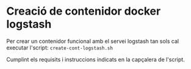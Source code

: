 # Creació de contenidor docker logstash

Per crear un contenidor funcional amb el servei logstash tan sols cal 
executar l'script: `create-cont-logstash.sh`

Cumplint els requisits i instruccions indicats en la capçalera de l'script.
